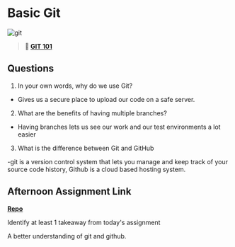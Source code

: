 # Basic Git

![git](https://git-scm.com/images/branching-illustration@2x.png)

> **📖 [GIT 101](https://codeworksacademy.com/fs-student-guide/resources/wk1/01-GIT)**

## Questions

1. In your own words, why do we use Git?

- Gives us a secure place to upload our code on a safe server. 

2. What are the benefits of having multiple branches?

- Having branches lets us see our work and our test environments a lot easier

3. What is the difference between Git and GitHub

-git is a version control system that lets you manage and keep track of your source code history, Github is a cloud based hosting system.


## Afternoon Assignment Link

**[Repo](https://github.com/JacobNeitzell/<ASSIGNMENT_REPO>)**

Identify at least 1 takeaway from today's assignment

A better understanding of git and github. 